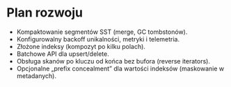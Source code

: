 # Plan rozwoju

- Kompaktowanie segmentów SST (merge, GC tombstonów).
- Konfigurowalny backoff unikalności, metryki i telemetria.
- Złożone indeksy (kompozyt po kilku polach).
- Batchowe API dla upsert/delete.
- Obsługa skanów po kluczu od końca bez bufora (reverse iterators).
- Opcjonalne „prefix concealment” dla wartości indeksów (maskowanie w metadanych).
